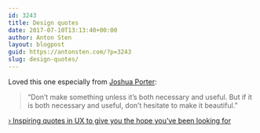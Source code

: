 ```yaml
---
id: 3243
title: Design quotes
date: 2017-07-10T13:13:40+00:00
author: Anton Sten
layout: blogpost
guid: https://antonsten.com/?p=3243
slug: design-quotes/
---
```

Loved this one especially from <a href="http://bokardo.com/about/" target="_blank">Joshua Porter</a>:

> “Don’t make something unless it’s both necessary and useful. But if it is both necessary and useful, don’t hesitate to make it beautiful.” 

<a href="https://uxdesign.cc/inspiring-quotes-in-ux-to-give-you-the-hope-youve-been-looking-for-493f75195b47" target="_blank">› Inspiring quotes in UX to give you the hope you’ve been looking for</a>
